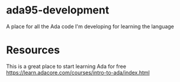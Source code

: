 # ada95-development
A place for all the Ada code I'm developing for learning the language

# Resources

This is a great place to start learning Ada for free
https://learn.adacore.com/courses/intro-to-ada/index.html

